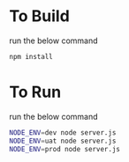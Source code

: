 # To Build
run the below command
```sh
npm install
```

# To Run
run the below command
```sh
NODE_ENV=dev node server.js
NODE_ENV=uat node server.js
NODE_ENV=prod node server.js
```
